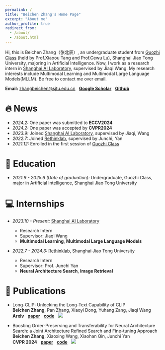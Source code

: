 ```yaml
---
permalink: /
title: "Beichen Zhang's Home Page"
excerpt: "About me"
author_profile: true
redirect_from: 
  - /about/
  - /about.html
---
```


Hi, this is Beichen Zhang（张北辰）, an undergraduate student from [Guozhi Class](http://www.qingyuan.sjtu.edu.cn/c/guozhibanjianjie.html) (held by Prof.Xiaoou Tang and Prof.Cewu Lu), Shanghai Jiao Tong University, majoring in Artificial Intelligence. Now, I work as a research intern in [Shanghai AI Laboratory](https://www.shlab.org.cn/), supervised by Jiaqi Wang. My research interests include Multimodal Learning and Multimodal Large Language Models(MLLM). Be free to contact me over email.

**Email:** zhangbeichen@sjtu.edu.cn &nbsp; [**Google Scholar**](https://scholar.google.com/citations?user=qlxc34gAAAAJ&hl=zh-CN)  &nbsp; [**Github**](https://github.com/beichenzbc)

🔥 News
======
- *2024.2:*  One paper was submitted to **ECCV2024**
- *2024.2:*  One paper was accepted by **CVPR2024**
- *2023.9:*  Joined [Shanghai AI Laboratory](https://www.shlab.org.cn/), supervised by Jiaqi, Wang
- *2022.7:*  Joined [Rethinklab](https://thinklab.sjtu.edu.cn/), supervised by Junchi, Yan
- *2021.12:* Enrolled in the first session of [Guozhi Class](http://www.qingyuan.sjtu.edu.cn/c/Introductiongzb)

📖 Education
======
- *2021.9 - 2025.6 (Date of graduation):* Undergraduate, Guozhi Class, major in Artificial Intelligence, Shanghai Jiao Tong University

💻 Internships
======
- *2023.10 - Present:* [Shanghai AI Laboratory](https://www.shlab.org.cn/)
  - Research Intern
  - Supervisor: Jiaqi Wang
  - **Multimodal Learning**, **Multimodal Large Language Models**

- *2022.7 - 2024.3:* [Rethinklab](https://thinklab.sjtu.edu.cn/), Shanghai Jiao Tong University
  - Research Intern
  - Supervisor: Prof. Junchi Yan
  - **Neural Architecture Search**, **Image Retrieval**

📝 Publications
======
- Long-CLIP: Unlocking the Long-Text Capability of CLIP \
**Beichen Zhang**, Pan Zhang, Xiaoyi Dong, Yuhang Zang, Jiaqi Wang\
**Arxiv** &nbsp; [**paper**](https://arxiv.org/abs/2403.15378) &nbsp; [**code**](https://github.com/beichenzbc/Long-CLIP) &nbsp; [![](https://img.shields.io/github/stars/beichenzbc/Long-CLIP)](https://github.com/beichenzbc/Long-CLIP)

- Boosting Order-Preserving and Transferability for Neural Architecture Search: a Joint Architecture Refined Search and Fine-tuning Approach\
**Beichen Zhang**, Xiaoxing Wang, Xiaohan Qin, Junchi Yan \
**CVPR 2024** &nbsp; [**paper**](https://arxiv.org/abs/2403.11380) &nbsp; [**code**](https://github.com/beichenzbc/Supernet-shifting) &nbsp; [![](https://img.shields.io/github/stars/beichenzbc/Supernet-shifting)](https://github.com/beichenzbc/Supernet-shifting)

